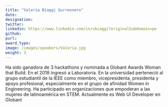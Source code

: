 ```yaml
---
title: "Valeria Biaggi Gurreonero"
date: 
designation: 
twitter: 
linkedin: https://www.linkedin.com/in/vbiaggi?originalSubdomain=pe
github: 
purl: 
award_type: 
image: /images/speakers/Valeria.jpg
weight: 3
---
```


Ha sido ganadora de 3 hackathons y nominada a Globant Awards Woman that Build. En el 2018 ingresó a Laboratoria. En la universidad perteneció al grupo estudiantil de la IEEE como miembro, vicepresidenta, presidenta y apoyo profesional, especialmente en el grupo de afinidad Women in Engineering. Ha participado en organizaciones que empoderan a las mujeres de latinoamérica en STEM. 
Actualmente es Web UI Developer en Globant
